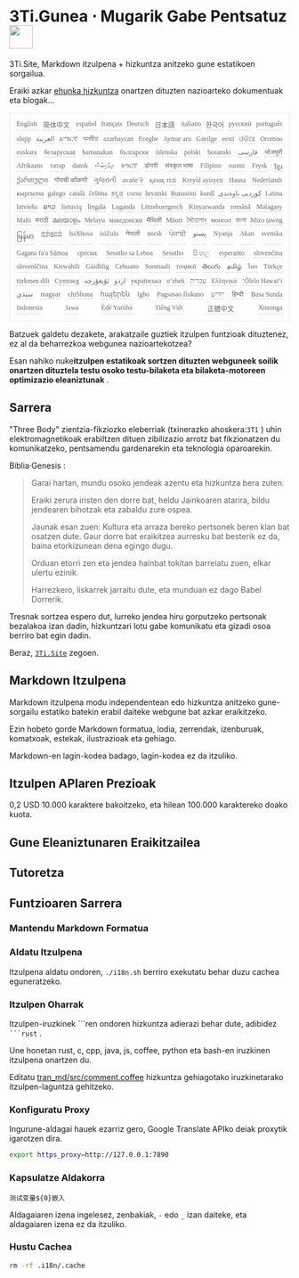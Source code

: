 <h1 style="justify-content:space-between">3Ti.Gunea ⋅ Mugarik Gabe Pentsatuz <img src="//i-01.eu.org/3Ti/logo.svg" style="user-select:none;margin-top:-1px;width:42px"></h1>

3Ti.Site, Markdown itzulpena + hizkuntza anitzeko gune estatikoen sorgailua.

Eraiki azkar [ehunka hizkuntza](https://github.com/i18n-site/node/blob/main/lang/src/index.js) onartzen dituzten nazioarteko dokumentuak eta blogak...

<pre class="langli" style="display:flex;flex-wrap:wrap;background:transparent;border:1px solid #eee;font-size:12px;box-shadow:0 0 3px inset #eee;padding:12px 5px 4px 12px;justify-content:space-between;"><style>pre.langli i{font-weight:300;font-family:s;margin-right:7px;margin-bottom:8px;font-style:normal;color:#666;border-bottom:1px dashed #ccc;}</style><i>English</i><i> 简体中文 </i><i>español</i><i>français</i><i>Deutsch</i><i> 日本語 </i><i>italiano</i><i>한국어</i><i>русский</i><i>português</i><i>shqip</i><i>‫العربية‬</i><i>አማርኛ</i><i>অসমীয়া</i><i>azərbaycan</i><i>Eʋegbe</i><i>Aymar aru</i><i>Gaeilge</i><i>eesti</i><i>ଓଡ଼ିଆ</i><i>Oromoo</i><i>euskara</i><i>беларуская</i><i>bamanakan</i><i>български</i><i>íslenska</i><i>polski</i><i>bosanski</i><i>‫فارسی‬</i><i>भोजपुरी</i><i>Afrikaans</i><i>татар</i><i>dansk</i><i>‫ދިވެހިބަސް‬</i><i>ትግርኛ</i><i>डोगरी</i><i>संस्कृत भाषा</i><i>Filipino</i><i>suomi</i><i>Frysk</i><i>ខ្មែរ</i><i>ქართული</i><i>गोंयची कोंकणी</i><i>ગુજરાતી</i><i>avañe’ẽ</i><i>қазақ тілі</i><i>Kreyòl ayisyen</i><i>Hausa</i><i>Nederlands</i><i>кыргызча</i><i>galego</i><i>català</i><i>čeština</i><i>ಕನ್ನಡ</i><i>corsu</i><i>hrvatski</i><i>Runasimi</i><i>kurdî</i><i>‫کوردیی ناوەندی‬</i><i>Latina</i><i>latviešu</i><i>ລາວ</i><i>lietuvių</i><i>lingála</i><i>Luganda</i><i>Lëtzebuergesch</i><i>Kinyarwanda</i><i>română</i><i>Malagasy</i><i>Malti</i><i>मराठी</i><i>മലയാളം</i><i>Melayu</i><i>македонски</i><i>मैथिली</i><i>Māori</i><i>মৈতৈলোন্</i><i>монгол</i><i>বাংলা</i><i>Mizo ṭawng</i><i>မြန်မာ</i><i>𞄀𞄄𞄰𞄩𞄍𞄜𞄰</i><i>IsiXhosa</i><i>isiZulu</i><i>नेपाली</i><i>norsk</i><i>ਪੰਜਾਬੀ</i><i>‫پښتو‬</i><i>Nyanja</i><i>Akan</i><i>svenska</i><i>Gagana fa'a Sāmoa</i><i>српски</i><i>Sesotho sa Leboa</i><i>Sesotho</i><i>සිංහල</i><i>esperanto</i><i>slovenčina</i><i>slovenščina</i><i>Kiswahili</i><i>Gàidhlig</i><i>Cebuano</i><i>Soomaali</i><i>тоҷикӣ</i><i>తెలుగు</i><i>தமிழ்</i><i>ไทย</i><i>Türkçe</i><i>türkmen dili</i><i>Cymraeg</i><i>‫ئۇيغۇرچە‬</i><i>‫اردو‬</i><i>українська</i><i>o‘zbek</i><i>‫עברית‬</i><i>Ελληνικά</i><i>ʻŌlelo Hawaiʻi</i><i>‫سنڌي‬</i><i>magyar</i><i>chiShona</i><i>հայերեն</i><i>Igbo</i><i>Pagsasao Ilokano</i><i>‫ייִדיש‬</i><i>हिन्दी</i><i>Basa Sunda</i><i>Indonesia</i><i>Jawa</i><i>Èdè Yorùbá</i><i>Tiếng Việt</i><i> 正體中文 </i><i>Xitsonga</i></pre>

Batzuek galdetu dezakete, arakatzaile guztiek itzulpen funtzioak dituztenez, ez al da beharrezkoa webgunea nazioartekotzea?

Esan nahiko nuke**itzulpen estatikoak sortzen dituzten webguneek soilik onartzen dituztela testu osoko testu-bilaketa eta bilaketa-motoreen optimizazio eleaniztunak** .

## Sarrera

&quot;Three Body&quot; zientzia-fikziozko eleberriak (txinerazko ahoskera:`3Tǐ` ) uhin elektromagnetikoak erabiltzen dituen zibilizazio arrotz bat fikzionatzen du komunikatzeko, pentsamendu gardenarekin eta teknologia oparoarekin.

Biblia·Genesis :

> Garai hartan, mundu osoko jendeak azentu eta hizkuntza bera zuten.
>
> Eraiki zerura iristen den dorre bat, heldu Jainkoaren atarira, bildu jendearen bihotzak eta zabaldu zure ospea.
>
> Jaunak esan zuen: Kultura eta arraza bereko pertsonek beren klan bat osatzen dute. Gaur dorre bat eraikitzea aurresku bat besterik ez da, baina etorkizunean dena egingo dugu.
>
> Orduan etorri zen eta jendea hainbat tokitan barreiatu zuen, elkar ulertu ezinik.
>
> Harrezkero, liskarrek jarraitu dute, eta munduan ez dago Babel Dorrerik.

Tresnak sortzea espero dut, lurreko jendea hiru gorputzeko pertsonak bezalakoa izan dadin, hizkuntzari lotu gabe komunikatu eta gizadi osoa berriro bat egin dadin.

Beraz, [`3Ti.Site`](//3Ti.Site) zegoen.

## Markdown Itzulpena

Markdown itzulpena modu independentean edo hizkuntza anitzeko gune-sorgailu estatiko batekin erabil daiteke webgune bat azkar eraikitzeko.

Ezin hobeto gorde Markdown formatua, lodia, zerrendak, izenburuak, komatxoak, estekak, ilustrazioak eta gehiago.

Markdown-en lagin-kodea badago, lagin-kodea ez da itzuliko.

## Itzulpen APIaren Prezioak

0,2 USD 10.000 karaktere bakoitzeko, eta hilean 100.000 karaktereko doako kuota.

## Gune Eleaniztunaren Eraikitzailea

## Tutoretza

## Funtzioaren Sarrera

### Mantendu Markdown Formatua

### Aldatu Itzulpena

Itzulpena aldatu ondoren, `./i18n.sh` berriro exekutatu behar duzu cachea eguneratzeko.

### Itzulpen Oharrak

Itzulpen-iruzkinek \```ren ondoren hizkuntza adierazi behar dute, adibidez ` ```rust` .

Une honetan rust, c, cpp, java, js, coffee, python eta bash-en iruzkinen itzulpena onartzen du.

Editatu [tran_md/src/comment.coffee](https://github.com/i18n-site/node/blob/main/tran_md/src/comment.coffee) hizkuntza gehiagotako iruzkinetarako itzulpen-laguntza gehitzeko.

### Konfiguratu Proxy

Ingurune-aldagai hauek ezarriz gero, Google Translate APIko deiak proxytik igarotzen dira.

```bash
export https_proxy=http://127.0.0.1:7890
```

### Kapsulatze Aldakorra

```
测试变量${0}嵌入
```

Aldagaiaren izena ingelesez, zenbakiak, `-` edo `_` izan daiteke, eta aldagaiaren izena ez da itzuliko.

### Hustu Cachea

```bash
rm -rf .i18n/.cache
```
